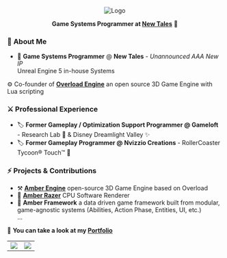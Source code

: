 <p align="center" style="margin-bottom: 0;">
  <img src="https://github.com/user-attachments/assets/03fe631c-f713-4754-91d3-f44abeeddc4b" alt="Logo" />
</p>

<p align="center">
  <strong>Game Systems Programmer at <a href="https://newtales.com">New Tales</strong></a> 🌌
</p>

### 🎯 **About Me**  
- 🌌 **Game Systems Programmer** @ **New Tales** - *Unannounced AAA New IP*   
Unreal Engine 5 in-house Systems

⚙️ Co-founder of [**Overload Engine**](https://github.com/Overload-Technologies/Overload) an open source 3D Game Engine with Lua scripting

### ⚔️ **Professional Experience**  
- 🏷️ **Former Gameplay / Optimization Support Programmer @ Gameloft** - Research Lab 🧪 & Disney Dreamlight Valley ✨
- 🏷️ **Former Gameplay Programmer @ Nvizzio Creations** - RollerCoaster Tycoon® Touch™ 🎢

### ⚡ **Projects & Contributions**
- ⚒️ [**Amber Engine**](https://github.com/maxbrundev/Amberengine) open-source 3D Game Engine based on Overload
- 📐 [**Amber Razer**](https://github.com/maxbrundev/Rasterizer) CPU Software Renderer
- 🧰 **Amber Framework** a data driven game framework built from modular, game-agnostic systems (Abilities, Action Phase, Entities, UI, etc.)  
...

🚀 **You can take a look at my [Portfolio](https://maxbrundev.com)**

<table>
  <tr> 
  <td align="center">
      <img align="center" src="https://github-readme-stats.vercel.app/api?username=maxbrundev&theme=dracula&show_icons=true&hide_title=true&include_all_commits=true&count_private=true&hide_border=false"/> 
      </td>
  <td align="center">
      <img align="center" src="https://github-readme-stats.vercel.app/api/top-langs/?username=maxbrundev&layout=compact&theme=dracula"/> 
      </td> 
    </tr>
</table>
</br>

